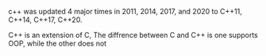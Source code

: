 c++ was updated 4 major times in 2011, 2014, 2017, and 2020 to C++11, C++14, C++17, C++20.

C++ is an extension of C, The diffrence between C and C++ is one supports OOP, while the other does not

